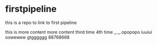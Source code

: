 # firstpipeline
this is a repo to link to first pipeline

this is more content
more content
third time
4th time
 ,,.,,.opopopo
iuuiui
oowewew gtgggggg
88768668
